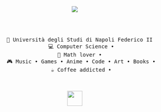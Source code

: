 <div align="center">
<img src="https://readme-typing-svg.demolab.com?font=Shrikhand&pause=1000&color=27F2F7&multiline=true&random=false&width=435&lines=Hello+i'm+Lyca%2C+you're+tec+girl+and+your+;magical+fairy+crystal+girl](https://readme-typing-svg.demolab.com?font=Freehand&size=24&pause=1000&random=false&width=435&lines=I'm+Lyca%2C++your+favorite+red-haired+tech+fairy"/>
<br><br>
    <br><br>
<pre>
    💼 Università degli Studi di Napoli Federico II 
    💻 Computer Science •
    📖 Math lover • 
    🎮 Music • Games • Anime • Code • Art • Books •
    ☕ Coffee addicted •
</pre>
<br><br>
<img src="https://raw.githubusercontent.com/innng/innng/master/assets/kyubey.gif" height="40" />
<br><br><br>
